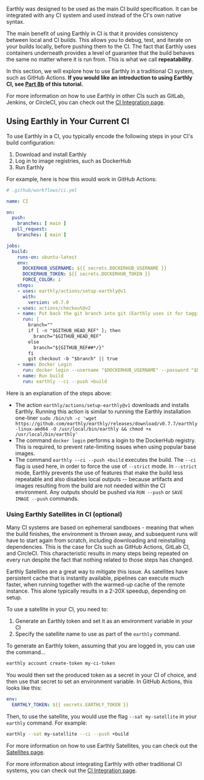 Earthly was designed to be used as the main CI build specification. It can be integrated with any CI system and used instead of the CI's own native syntax.

The main benefit of using Earthly in CI is that it provides consistency between local and CI builds. This allows you to debug, test, and iterate on your builds locally, before pushing them to the CI. The fact that Earthly uses containers underneath provides a level of guarantee that the build behaves the same no matter where it is run from. This is what we call **repeatability**.

In this section, we will explore how to use Earthly in a traditional CI system, such as GitHub Actions. **If you would like an introduction to using Earthly CI, see [Part 8b](./part-8b-using-earthly-ci.md) of this tutorial.**

For more information on how to use Earthly in other CIs such as GitLab, Jenkins, or CircleCI, you can check out the [CI Integration page](../ci-integration/overview.md).

## Using Earthly in Your Current CI

To use Earthly in a CI, you typically encode the following steps in your CI's build configuration:

1. Download and install Earthly
2. Log in to image registries, such as DockerHub
3. Run Earthly

For example, here is how this would work in GitHub Actions:

```yaml
# .github/workflows/ci.yml

name: CI

on:
  push:
    branches: [ main ]
  pull_request:
    branches: [ main ]

jobs:
  build:
    runs-on: ubuntu-latest
    env:
      DOCKERHUB_USERNAME: ${{ secrets.DOCKERHUB_USERNAME }}
      DOCKERHUB_TOKEN: ${{ secrets.DOCKERHUB_TOKEN }}
      FORCE_COLOR: 1
    steps:
    - uses: earthly/actions/setup-earthly@v1
      with:
        version: v0.7.0
    - uses: actions/checkout@v2
    - name: Put back the git branch into git (Earthly uses it for tagging)
      run: |
        branch=""
        if [ -n "$GITHUB_HEAD_REF" ]; then
          branch="$GITHUB_HEAD_REF"
        else
          branch="${GITHUB_REF##*/}"
        fi
        git checkout -b "$branch" || true
    - name: Docker Login
      run: docker login --username "$DOCKERHUB_USERNAME" --password "$DOCKERHUB_TOKEN"
    - name: Run build
      run: earthly --ci --push +build
```

Here is an explanation of the steps above:

* The action `earthly/actions/setup-earthly@v1` downloads and installs Earthly. Running this action is similar to running the Earthly installation one-liner `sudo /bin/sh -c 'wget https://github.com/earthly/earthly/releases/download/v0.7.7/earthly-linux-amd64 -O /usr/local/bin/earthly && chmod +x /usr/local/bin/earthly'`
* The command `docker login` performs a login to the DockerHub registry. This is required, to prevent rate-limiting issues when using popular base images.
* The command `earthly --ci --push +build` executes the build. The `--ci` flag is used here, in order to force the use of `--strict` mode. In `--strict` mode, Earthly prevents the use of features that make the build less repeatable and also disables local outputs -- because artifacts and images resulting from the build are not needed within the CI environment. Any outputs should be pushed via `RUN --push` or `SAVE IMAGE --push` commands.

### Using Earthly Satellites in CI (optional)

Many CI systems are based on ephemeral sandboxes - meaning that when the build finishes, the environment is thrown away, and subsequent runs will have to start again from scratch, including downloading and reinstalling dependencies. This is the case for CIs such as GitHub Actions, GitLab CI, and CircleCI. This characteristic results in many steps being repeated on every run despite the fact that nothing related to those steps has changed.

Earthly Satellites are a great way to mitigate this issue. As satellites have persistent cache that is instantly available, pipelines can execute much faster, when running together with the warmed-up cache of the remote instance. This alone typically results in a 2-20X speedup, depending on setup.

To use a satellite in your CI, you need to:

1. Generate an Earthly token and set it as an environment variable in your CI
2. Specify the satellite name to use as part of the `earthly` command.

To generate an Earthly token, assuming that you are logged in, you can use the command...

```bash
earthly account create-token my-ci-token
```

You would then set the produced token as a secret in your CI of choice, and then use that secret to set an environment variable. In GitHub Actions, this looks like this:

```yaml
env:
  EARTHLY_TOKEN: ${{ secrets.EARTHLY_TOKEN }}
```

Then, to use the satellite, you would use the flag `--sat my-satellite` in your `earthly` command. For example:

```bash
earthly --sat my-satellite --ci --push +build
```

For more information on how to use Earthly Satellites, you can check out the [Satellites page](../cloud/satellites.md).

For more information about integrating Earthly with other traditional CI systems, you can check out the [CI Integration page](../ci-integration/overview.md).
